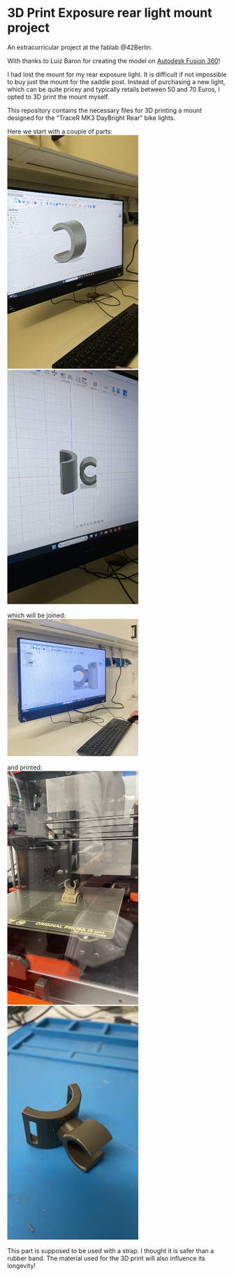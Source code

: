 # 3D Print Exposure rear light mount project

An extracurricular project at the fablab @42Berlin.

With thanks to Luiz Baron for creating the model on [Autodesk Fusion 360](https://www.autodesk.eu/products/fusion-360/overview)!

I had lost the mount for my rear exposure light. It is difficult if not impossible to buy just the mount for the saddle post. Instead of purchasing a new light, which can be quite pricey and typically retails between 50 and 70 Euros, I opted to 3D print the mount myself.

This repository contains the necessary files for 3D printing a mount designed for the "TraceR MK3 DayBright Rear" bike lights.

Here we start with a couple of parts:  
<img src="assets/1.jpeg" alt="asset1" width="300"/>
<img src="assets/2.jpeg" alt="asset2" width="300"/>

which will be joined:  
<img src="assets/3.jpeg" alt="asset3" width="300"/>  

and printed:  
<img src="assets/4.jpeg" alt="asset4" width="300"/>
<img src="assets/5.jpeg" alt="asset5" width="300"/>

This part is supposed to be used with a strap. I thought it is safer than a rubber band. The material used for the 3D print will also influence its longevity!
